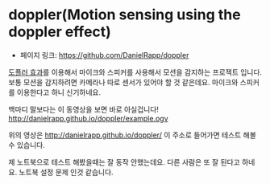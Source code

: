 doppler(Motion sensing using the doppler effect)
====================================================
- 페이지 링크: https://github.com/DanielRapp/doppler

[도플러 효과](http://research.microsoft.com/en-us/um/redmond/groups/cue/publications/guptasoundwavechi2012.pdf)를 이용해서 마이크와 스피커를 사용해서 모션을 감지하는 프로젝트 입니다.
보통 모션을 감지하려면 카메라나 따로 센서가 있어야 할 것 같은데요.
마이크와 스피커를 이용한다고 하니 신기하네요.

백마디 말보다는 이 동영상을 보면 바로 아실겁니다!
http://danielrapp.github.io/doppler/example.ogv

위의 영상은 http://danielrapp.github.io/doppler/ 이 주소로 들어가면 테스트 해볼수 있습니다.

제 노트북으로 테스트 해봤을때는 잘 동작 안했는데요.
다른 사람은 또 잘 된다고 하네요.
노트북 설정 문제 인것 같습니다.
